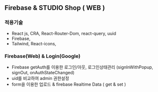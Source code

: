 ## Firebase & STUDIO Shop ( WEB )

### 적용기술

- React js, CRA, React-Router-Dom, react-query, uuid
- Firebase,
- Tailwind, React-icons,

### Firebase(Web) & Login(Google)

- Firebase getAuth를 이용한 로그인/아웃, 로그인상태관리 (signInWithPopup, signOut, onAuthStateChanged)
- uid를 비교하여 admin 권한설정
- form을 이용한 업로드 & firebase Realtime Data ( get & set )
